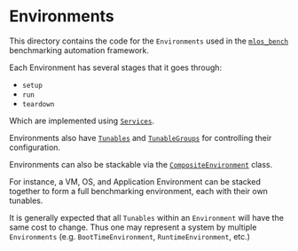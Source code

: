 # Environments

This directory contains the code for the `Environments` used in the [`mlos_bench`](../../../mlos_bench/) benchmarking automation framework.

Each Environment has several stages that it goes through:

- `setup`
- `run`
- `teardown`

Which are implemented using [`Services`](../service/).

Environments also have [`Tunables`](../tunables/) and [`TunableGroups`](../tunables/) for controlling their configuration.

Environments can also be stackable via the [`CompositeEnvironment`](./composite_env.py) class.

For instance, a VM, OS, and Application Environment can be stacked together to form a full benchmarking environment, each with their own tunables.

It is generally expected that all `Tunables` within an `Environment` will have the same cost to change.
Thus one may represent a system by multiple `Environments` (e.g. `BootTimeEnvironment`, `RuntimeEnvironment`, etc.)

